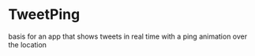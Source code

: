 # TweetPing
basis for an app that shows tweets in real time with a ping animation over the location

